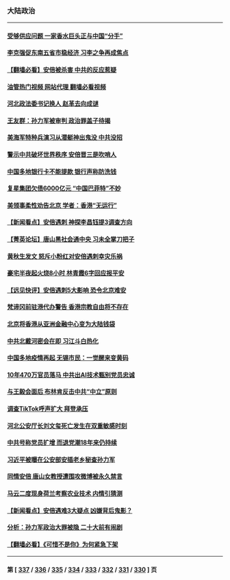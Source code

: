 ### 大陆政治
---
#### [受够供应问题 一家香水巨头正与中国“分手”](../../pages/ncid277/n13777894.md?07110845) 
#### [李克强促东南五省市稳经济 习李之争再成焦点](../../pages/ncid277/n13777753.md?07110845) 
#### [【翻墙必看】安倍被杀害 中共的反应惹疑](../../pages/ncid277/n13777431.md?07110845) 
#### [油管热门视频 网站代理 翻墙必看视频](http://209.222.30.114:81/youtube.html?07110845)
#### [河北政法委书记换人 赵革去向成谜](../../pages/ncid277/n13777524.md?07110845) 
#### [王友群：孙力军被审判 政治罪盖子待揭](../../pages/ncid277/n13777444.md?07110845) 
#### [美海军特种兵演习从潜艇神出鬼没 中共没招](../../pages/ncid277/n13771776.md?07110845) 
#### [警示中共破坏世界秩序 安倍晋三是吹哨人](../../pages/ncid277/n13777311.md?07110845) 
#### [中国多地银行卡不能提款 银行声称防洗钱](../../pages/ncid277/n13777471.md?07110845) 
#### [复星集团欠债6000亿元 “中国巴菲特”不妙](../../pages/ncid277/n13777353.md?07110845) 
#### [美领事柔性劝告北京 学者：香港“无运行”](../../pages/ncid277/n13777357.md?07110845) 
#### [【新闻看点】安倍遇刺 神探李昌钰提3调查方向](../../pages/ncid277/n13777327.md?07110845) 
#### [【菁英论坛】唐山黑社会通中央 习未全掌刀把子](../../pages/ncid277/n13777318.md?07110845) 
#### [黄秋生发文 怒斥小粉红对安倍遇刺幸灾乐祸](../../pages/ncid277/n13777276.md?07110845) 
#### [豪宅半夜起火烧8小时 林青霞6字回应报平安](../../pages/ncid277/n13777314.md?07110845) 
#### [【远见快评】安倍遇刺5大影响 恐令北京难安](../../pages/ncid277/n13776748.md?07110845) 
#### [梵谛冈前驻港代办警告 香港宗教自由将不存在](../../pages/ncid277/n13777315.md?07110845) 
#### [北京将香港从亚洲金融中心变为大陆钱袋](../../pages/ncid277/n13777283.md?07110845) 
#### [中共北戴河密会在即 习江斗白热化](../../pages/ncid277/n13777309.md?07110845) 
#### [中国多地疫情再起 无锡市民：一觉醒来变黄码](../../pages/ncid277/n13777279.md?07110845) 
#### [10年470万官员落马 中共出AI技术甄别党员忠诚](../../pages/ncid277/n13777262.md?07110845) 
#### [与王毅会面后 布林肯反击中共“中立”原则](../../pages/ncid277/n13777225.md?07110845) 
#### [调查TikTok呼声扩大 拜登承压](../../pages/ncid277/n13777106.md?07110845) 
#### [河北公安厅长刘文玺死亡发生在双重敏感时刻](../../pages/ncid277/n13777229.md?07110845) 
#### [中共号称党员扩增 而退党潮18年来仍持续](../../pages/ncid277/n13777241.md?07110845) 
#### [习近平被曝在公安部安插老乡秘查孙力军](../../pages/ncid277/n13777099.md?07110845) 
#### [同情安倍 唐山女教授遭围攻微博被永久禁言](../../pages/ncid277/n13776964.md?07110845) 
#### [马云二度现身荷兰考察农业技术 内情引猜测](../../pages/ncid277/n13776959.md?07110845) 
#### [【新闻看点】安倍遇难3大疑点 凶嫌背后鬼影？](../../pages/ncid277/n13776734.md?07110845) 
#### [分析：孙力军政治大罪被隐 二十大前有闹剧](../../pages/ncid277/n13776858.md?07110845) 
#### [【翻墙必看】《可惜不是你》为何紧急下架](../../pages/ncid277/n13776792.md?07110845) 

---
#### 第 [ [337](./337.md?07110845) / [336](./336.md?07110845) / [335](./335.md?07110845) / [334](./334.md?07110845) / [333](./333.md?07110845) / [332](./332.md?07110845) / [331](./331.md?07110845) / [330](./330.md?07110845) ] 页

